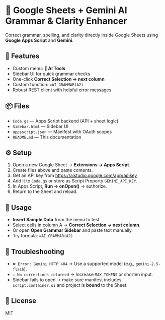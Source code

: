 
# 🧠 Google Sheets + Gemini AI Grammar & Clarity Enhancer

Correct grammar, spelling, and clarity directly inside Google Sheets using **Google Apps Script** and **Gemini**.

## 🚀 Features
- Custom menu: **🧠 AI Tools**
- Sidebar UI for quick grammar checks
- One-click **Correct Selection → next column**
- Custom function: `=AI_GRAMMAR(A2)`
- Robust REST client with helpful error messages

## 📦 Files
- `Code.gs` — Apps Script backend (API + sheet logic)
- `Sidebar.html` — Sidebar UI
- `appsscript.json` — Manifest with OAuth scopes
- `README.md` — This documentation

## ⚙️ Setup
1. Open a new Google Sheet → **Extensions → Apps Script**.
2. Create files above and paste contents.
3. Get an API key from https://aistudio.google.com/app/apikey
4. Add it to `Code.gs` or store as Script Property `GEMINI_API_KEY`.
5. In Apps Script, **Run → onOpen()** → authorize.
6. Return to the Sheet and reload.

## 🧠 Usage
- **Insert Sample Data** from the menu to test.
- Select cells in column A → **Correct Selection → next column**.
- Or open **Open Grammar Sidebar** and paste text manually.
- Try formula: `=AI_GRAMMAR(A2)`

## 🔧 Troubleshooting
- `❌ Error: Gemini HTTP 404` → Use a supported model (e.g., `gemini-2.5-flash`).
- `⚠️ No corrections returned` → Increase `MAX_TOKENS` or shorten input.
- Sidebar fails to open → make sure manifest includes `script.container.ui` and project is **bound** to the Sheet.

## 🪪 License
MIT
